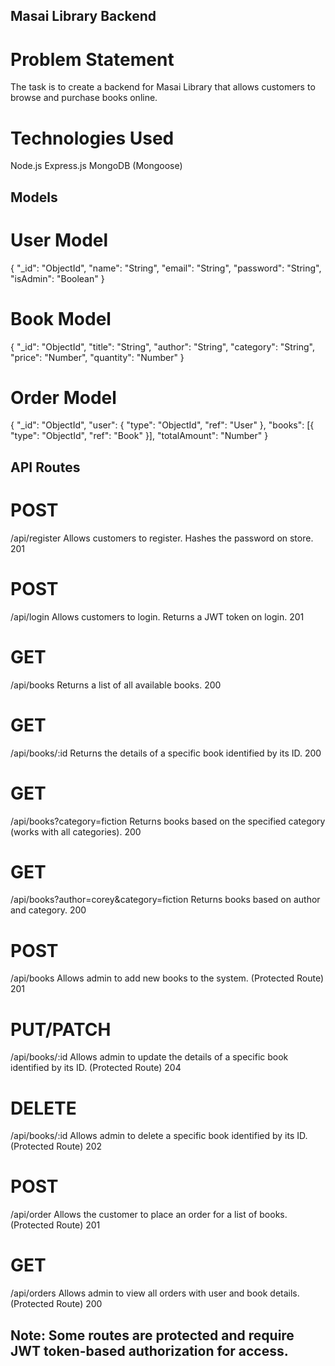 ## Masai Library Backend


# Problem Statement
The task is to create a backend for Masai Library that allows customers to browse and purchase books online.


# Technologies Used
Node.js
Express.js
MongoDB (Mongoose)


## Models

# User Model
{
  "_id": "ObjectId",
  "name": "String",
  "email": "String",
  "password": "String",
  "isAdmin": "Boolean"
}

# Book Model
{
  "_id": "ObjectId",
  "title": "String",
  "author": "String",
  "category": "String",
  "price": "Number",
  "quantity": "Number"
}

# Order Model
{
  "_id": "ObjectId",
  "user": { "type": "ObjectId", "ref": "User" },
  "books": [{ "type": "ObjectId", "ref": "Book" }],
  "totalAmount": "Number"
}



## API Routes

# POST
/api/register
Allows customers to register. Hashes the password on store.
201

# POST
/api/login
Allows customers to login. Returns a JWT token on login.
201

# GET
/api/books
Returns a list of all available books.
200

# GET
/api/books/:id
Returns the details of a specific book identified by its ID.
200

# GET
/api/books?category=fiction
Returns books based on the specified category (works with all categories).
200

# GET
/api/books?author=corey&category=fiction
Returns books based on author and category.
200

# POST
/api/books
Allows admin to add new books to the system. (Protected Route)
201

# PUT/PATCH
/api/books/:id
Allows admin to update the details of a specific book identified by its ID. (Protected Route)
204

# DELETE
/api/books/:id
Allows admin to delete a specific book identified by its ID. (Protected Route)
202

# POST
/api/order
Allows the customer to place an order for a list of books. (Protected Route)
201

# GET
/api/orders
Allows admin to view all orders with user and book details. (Protected Route)
200


## Note: Some routes are protected and require JWT token-based authorization for access.